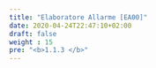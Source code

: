 ```yaml
---
title: "Elaboratore Allarme [EA00]"
date: 2020-04-24T22:47:10+02:00
draft: false
weight : 15
pre: "<b>1.1.3 </b>"
---
```

